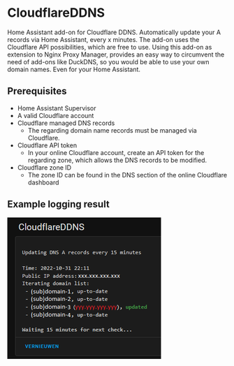 # CloudflareDDNS
Home Assistant add-on for Cloudflare DDNS.
Automatically update your A records via Home Assistant, every x minutes.
The add-on uses the Cloudflare API possibilities, which are free to use.
Using this add-on as extension to Nginx Proxy Manager, provides an easy way to circumvent the need of add-ons like DuckDNS, so you would be able to use your own domain names. Even for your Home Assistant.

## Prerequisites
- Home Assistant Supervisor
- A valid Cloudflare account
- Cloudflare managed DNS records
  - The regarding domain name records must be managed via Cloudflare.
- Cloudflare API token
  - In your online Cloudflare account, create an API token for the regarding zone, which allows the DNS records to be modified.
- Cloudflare zone ID
  - The zone ID can be found in the DNS section of the online Cloudflare dashboard

## Example logging result

![CloudflareDDNS example logging](images/screenshot.png)
